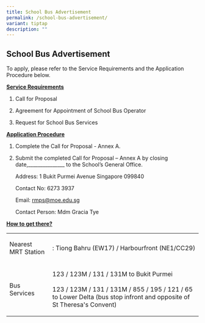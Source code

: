 ```yaml
---
title: School Bus Advertisement
permalink: /school-bus-advertisement/
variant: tiptap
description: ""
---
```

<h2>School Bus Advertisement</h2>
<p>To apply, please refer to the Service Requirements and the Application
Procedure below.</p>
<p><strong><u>Service Requirements</u></strong>
</p>
<ol data-tight="true" class="tight">
<li>
<p>Call for Proposal</p>
</li>
<li>
<p>Agreement for Appointment of School Bus Operator</p>
</li>
<li>
<p>Request for School Bus Services</p>
</li>
</ol>
<p><strong><u>Application Procedure</u></strong>
</p>
<ol data-tight="true" class="tight">
<li>
<p>Complete the Call for Proposal - Annex A.</p>
</li>
<li>
<p>Submit the completed Call for Proposal – Annex A by closing date,_______________
to the School’s General Office.</p>
<p>Address: 1 Bukit Purmei Avenue Singapore 099840</p>
<p>Contact No: 6273 3937</p>
<p>Email: <a href="mailto:rmps@moe.edu.sg" rel="noopener noreferrer nofollow" target="_blank">rmps@moe.edu.sg</a>
</p>
<p>Contact Person: Mdm Gracia Tye</p>
</li>
</ol>
<p><strong><u>How to get there?</u></strong>
</p>
<table style="minWidth: 50px">
<colgroup>
<col>
<col>
</colgroup>
<tbody>
<tr>
<td rowspan="1" colspan="1">
<p>Nearest MRT Station</p>
</td>
<td rowspan="1" colspan="1">
<p>: Tiong Bahru (EW17) / Harbourfront (NE1/CC29)</p>
</td>
</tr>
<tr>
<td rowspan="1" colspan="1">
<p>Bus Services</p>
</td>
<td rowspan="1" colspan="1">
<p>123 / 123M / 131 / 131M to Bukit Purmei
<br>
<br>123 / 123M / 131 / 131M / 855 / 195 / 121 / 65 to Lower Delta (bus stop
infront and opposite of St Theresa's Convent)</p>
</td>
</tr>
</tbody>
</table>
<p></p>
